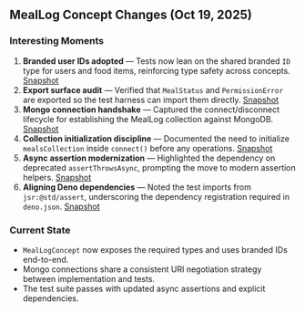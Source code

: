 ## MealLog Concept Changes (Oct 19, 2025)

### Interesting Moments
1. **Branded user IDs adopted** — Tests now lean on the shared branded `ID` type for users and food items, reinforcing type safety across concepts. [Snapshot](../../../context/design/concepts/MealLog/testing.md/steps/file.8337e2c2.md)
2. **Export surface audit** — Verified that `MealStatus` and `PermissionError` are exported so the test harness can import them directly. [Snapshot](../../../context/design/concepts/MealLog/testing.md/steps/file.8337e2c2.md)
3. **Mongo connection handshake** — Captured the connect/disconnect lifecycle for establishing the MealLog collection against MongoDB. [Snapshot](../../../context/design/concepts/MealLog/implementation.md/steps/response.9f4979a0.md)
4. **Collection initialization discipline** — Documented the need to initialize `mealsCollection` inside `connect()` before any operations. [Snapshot](../../../context/design/concepts/MealLog/implementation.md/steps/response.9f4979a0.md)
5. **Async assertion modernization** — Highlighted the dependency on deprecated `assertThrowsAsync`, prompting the move to modern assertion helpers. [Snapshot](../../../context/design/concepts/MealLog/testing.md/steps/file.8337e2c2.md)
6. **Aligning Deno dependencies** — Noted the test imports from `jsr:@std/assert`, underscoring the dependency registration required in `deno.json`. [Snapshot](../../../context/design/concepts/MealLog/testing.md/steps/file.8337e2c2.md)

### Current State
- `MealLogConcept` now exposes the required types and uses branded IDs end-to-end.
- Mongo connections share a consistent URI negotiation strategy between implementation and tests.
- The test suite passes with updated async assertions and explicit dependencies.
